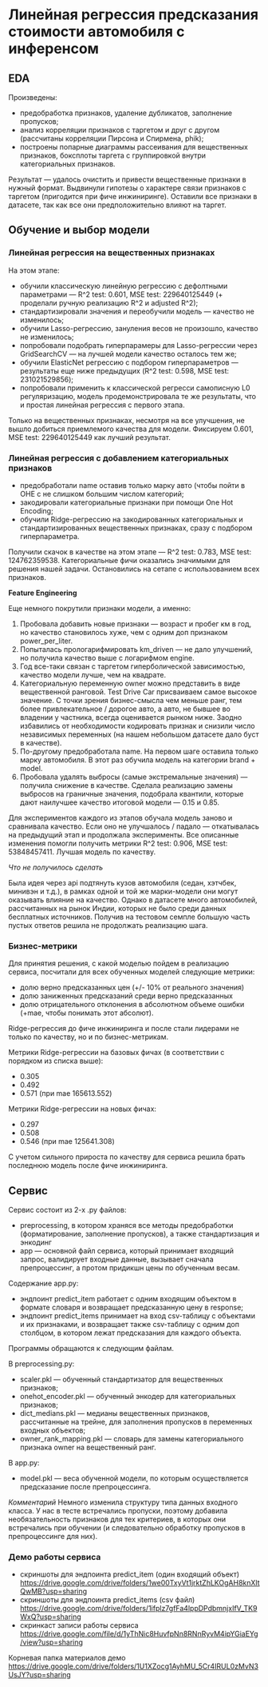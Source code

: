 # Линейная регрессия предсказания стоимости автомобиля с инференсом

## EDA

Произведены:
- предобработка признаков, удаление дубликатов, заполнение пропусков;
- анализ корреляции признаков с таргетом и друг с другом (рассчитаны корреляции Пирсона и Спирмена, phik);
- построены попарные диаграммы рассеивания для вещественных признаков, боксплоты таргета с группировкой внутри категориальных признаков.

Результат — удалось очистить и привести вещественные признаки в нужный формат. Выдвинули гипотезы о характере связи признаков с таргетом (пригодится при фиче инжиниринге). Оставили все признаки в датасете, так как все они предположительно влияют на таргет.

## Обучение и выбор модели

### Линейная регрессия на вещественных признаках

На этом этапе:
- обучили классическую линейную регрессию с дефолтными параметрами — R^2 test: 0.601, MSE test: 229640125449 (+ проделали ручную реализацию R^2 и adjusted R^2);
- стандартизировали значения и переобучили модель — качество не изменилось;
- обучили Lasso-регрессию, зануления весов не произошло, качество не изменилось; 
- попробовали подобрать гиперпарамеры для Lasso-регрессии через GridSearchCV — на лучшей модели качество осталось тем же;
- обучили ElasticNet регрессию с подбором гиперпараметров — результаты еще ниже предыдущих (R^2 test: 0.598, MSE test: 231021529856);
- попробовали применить к классической регресси самописную L0 регуляризацию, модель продемонстрировала те же результаты, что и простая линейная регрессия с первого этапа.

Только на вещественных признаках, несмотря на все улучшения, не вышло добиться приемлемого качества для модели. Фиксируем 0.601, MSE test: 229640125449 как лучший результат.

### Линейная регрессия с добавлением категориальных признаков

- предобработали name оставив только марку авто (чтобы пойти в OHE с не слишком большим числом категорий;
- закодировали категориальные признаки при помощи One Hot Encoding;
- обучили Ridge-регрессию на закодированных категориальных и стандартизированных вещественных признаках, сразу с подбором гиперпараметра.

Получили скачок в качестве на этом этапе — R^2 test: 0.783, MSE test: 124762359538. Категориальные фичи оказались значимыми для решения нашей задачи. Остановились на сетапе с использованием всех признаков.

**Feature Engineering**

Еще немного покрутили признаки модели, а именно:
1) Пробовала добавить новые признаки — возраст и пробег км в год, но качество становилось хуже, чем с одним доп признаком power_per_liter.
2) Попыталась прологарифмировать km_driven — не дало улучшений, но получила качество выше с логарифмом engine.
3) Год все-таки связан с таргетом гиперболической зависимостью, качество модели лучше, чем на квадрате.
4) Категориальную переменную owner можно представить в виде вещественной ранговой. Test Drive Car присваиваем самое высокое значение. С точки зрения бизнес-смысла чем меньше ранг, тем более привлекательное / дорогое авто, а авто, не бывшее во владении у частника, всегда оценивается рынком ниже. Заодно избавились от необходимости кодировать признак и снизили число независимых переменных (на нашем небольшом датасете дало буст в качестве).
5) По-другому предобработала name. На первом шаге оставила только марку автомобиля. В этот раз обучила модель на категории brand + model.
6) Пробовала удалять выбросы (самые экстремальные значения) — получила снижение в качестве. Сделала реализацию замены выбросов на граничные значения, подобрала квантили, которые дают наилучшее качество итоговой модели — 0.15 и 0.85.

Для экспериментов каждого из этапов обучала модель заново и сравнивала качество. Если оно не улучшалось / падало — откатывалась на предыдущий этап и продолжала эксперименты.
Все описанные изменения помогли получить метрики R^2 test: 0.906, MSE test: 53848457411. Лучшая модель по качеству.

*Что не получилось сделать*

Была идея через api подтянуть кузов автомобиля (седан, хэтчбек, минивэн и т.д.), в рамках одной и той же марки-модели они могут оказывать влияние на качество. Однако в датасете много автомобилей, рассчитанных на рынок Индии, которых не было среди данных бесплатных источников. Получив на тестовом семпле большую часть пустых ответов решила не продолжать реализацию шага.

### Бизнес-метрики

Для принятия решения, с какой моделью пойдем в реализацию сервиса, посчитали для всех обученных моделей следующие метрики:
- долю верно предсказанных цен (+/- 10% от реального значения)
- долю заниженных предсказаний среди верно предсказанных
- долю отрицательного отклонения в абсолютном объеме ошибки (+mae, чтобы понимать этот абсолют).

Ridge-регрессия до фиче инжиниринга и после стали лидерами не только по качеству, но и по бизнес-метрикам.

Метрики Ridge-регрессии на базовых фичах (в соответствии с порядком из списка выше):
- 0.305
- 0.492
- 0.571 (при mae 165613.552)

Метрики Ridge-регрессии на новых фичах:
- 0.297
- 0.508
- 0.546 (при mae 125641.308)

С учетом сильного прироста по качеству для сервиса решила брать последнюю модель после фиче инжиниринга.

## Сервис

Сервис состоит из 2-х .py файлов:
- preprocessing, в котором храняся все методы предобработки (форматирование, заполнение пропусков), а также стандартизация и энкодинг
- app — основной файл сервиса, который принимает входящий запрос, валидирует входные данные, вызывает сначала препроцессинг, а протом придикшн цены по обученным весам.

Содержание app.py:
- эндпоинт predict_item работает с одним входящим объектом в формате словаря и возвращает предсказанную цену в response;
- эндпоинт predict_items принимает на вход csv-таблицу с объектами и их признаками, и возвращает также csv-таблицу с одним доп столбцом, в котором лежат предсказания для каждого объекта.

Программы обращаются к следующим файлам.

В preprocessing.py:
- scaler.pkl — обученный стандартизатор для вещественных признаков;
- onehot_encoder.pkl — обученный энкодер для категориальных признаков;
- dict_medians.pkl — медианы вещественных признаков, рассчитанные на трейне, для заполнения пропусков в переменных входных объектов;
- owner_rank_mapping.pkl — словарь для замены категориального признака owner на вещественный ранг.

В app.py:
- model.pkl — веса обученной модели, по которым осуществляется предсказание после препроцессинга.

*Комментарий*
Немного изменила структуру типа данных входного класса. У нас в тесте встречались пропуски, поэтому добавила необязательность признаков для тех критериев, в которых они встречались при обучении (и следовательно обработку пропусков в препроцессинге для них).

### Демо работы сервиса
- скриншоты для эндпоинта predict_item (один входящий объект) 
https://drive.google.com/drive/folders/1we00TxyVt1jrktZhLKOgAH8knXltQwMB?usp=sharing
- скриншоты для эндпоинта predict_items (csv файл)
https://drive.google.com/drive/folders/1ifplz7gfFa4lppDPdbmnjxIfV_TK9WxQ?usp=sharing 
- скринкаст записи работы сервиса
https://drive.google.com/file/d/1yThNic8HuvfpNn8RNnRyvM4ipYGiaEYg/view?usp=sharing

Корневая папка материалов демо
https://drive.google.com/drive/folders/1U1XZocg1AyhMU_5Cr4IRUL0zMvN3UsJY?usp=sharing

